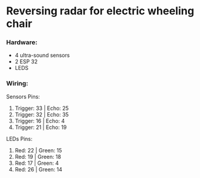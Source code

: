 # Reversing radar for electric wheeling chair

### Hardware:
- 4 ultra-sound sensors
- 2 ESP 32
- LEDS

### Wiring:

Sensors Pins:

1) Trigger: 33 | Echo: 25
2) Trigger: 32 | Echo: 35
3) Trigger: 16 | Echo: 4
4) Trigger: 21 | Echo: 19

LEDs Pins:
1) Red: 22 | Green: 15
2) Red: 19 | Green: 18
3) Red: 17 | Green: 4
4) Red: 26 | Green: 14